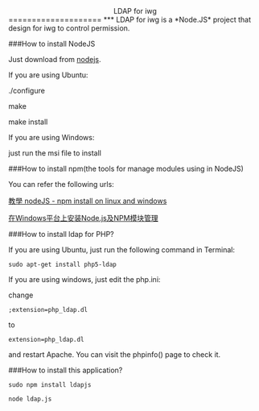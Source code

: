<center>LDAP for iwg</center>
====================
***
LDAP for iwg is a *Node.JS* project that design for iwg to control permission.

###How to install NodeJS

Just download from [nodejs](nodejs.org).

If you are using Ubuntu:

./configure

make

make install

If you are using Windows:

just run the msi file to install

###How to install npm(the tools for manage modules using in NodeJS)

You can refer the following urls:

[教學 nodeJS - npm install on linux and windows ](http://clonn.blogspot.com/2011/01/nodejs-npm.html)

[在Windows平台上安装Node.js及NPM模块管理](http://www.cnblogs.com/seanlv/archive/2011/11/22/2258716.html)

###How to install ldap for PHP?

If you are using Ubuntu, just run the following command in Terminal:

    sudo apt-get install php5-ldap

If you are using windows, just edit the php.ini:

change
    
    ;extension=php_ldap.dl

to
    
    extension=php_ldap.dl

and restart Apache. You can visit the phpinfo() page to check it.

###How to install this application?

    sudo npm install ldapjs
    
    node ldap.js
